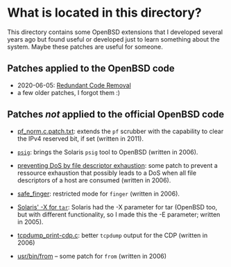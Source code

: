 # What is located in this directory?

This directory contains some OpenBSD extensions that I developed several years ago but found useful or developed just to learn something about the system. Maybe these patches are useful for someone.

## Patches applied to the OpenBSD code

- 2020-06-05: [Redundant Code Removal](https://github.com/openbsd/src/commit/1185c6907bdef13d649720bbb2070fed64418e6e)
- a few older patches, I forgot them :)

## Patches *not* applied to the official OpenBSD code

- [pf_norm.c.patch.txt](https://github.com/cdpxe/OpenBSDhacks/blob/master/patches/pf_norm.c.patch.txt): extends the `pf` scrubber with the capability to clear the IPv4 reserved bit, if set (written in 2011).

- [`psig`](https://github.com/cdpxe/OpenBSDhacks/blob/master/patches/psig_for_openbsd.patch.html): brings the Solaris `psig` tool to OpenBSD (written in 2006).

- [preventing DoS by file descriptor exhaustion](https://github.com/cdpxe/OpenBSDhacks/blob/master/patches/Re:_Denial_of_service_via_FD_exhaustion.txt): some patch to prevent a ressource exhaustion that possibly leads to a DoS when all file descriptors of a host are consumed (written in 2006).

- [safe_finger](https://github.com/cdpxe/OpenBSDhacks/blob/master/patches/safe_finger_features_for_finger_tool.txt): restricted mode for `finger` (written in 2006).

- [Solaris' -X for `tar`](https://github.com/cdpxe/OpenBSDhacks/blob/master/patches/tar_addon.patch.htm): Solaris had the -X parameter for tar (OpenBSD too, but with different functionality, so I made this the -E parameter; written in 2005).

- [tcpdump_print-cdp.c](https://github.com/cdpxe/OpenBSDhacks/blob/master/patches/tcpdump_print-cdp.c.txt): better `tcpdump` output for the CDP (written in 2006)

- [usr/bin/from](https://github.com/cdpxe/OpenBSDhacks/blob/master/patches/usr.bin_from.txt) – some patch for `from` (written in 2006)

